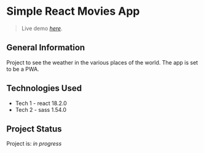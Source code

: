 # Simple React Movies App
> Live demo [_here_]( https://simone-carriero.github.io/weather-app/). <!-- If you have the project hosted somewhere, include the link here. -->


## General Information
Project to see the weather in the various places of the world. 
The app is set to be a PWA.


## Technologies Used
- Tech 1 - react 18.2.0
- Tech 2 - sass 1.54.0




## Project Status
Project is: _in progress_ 